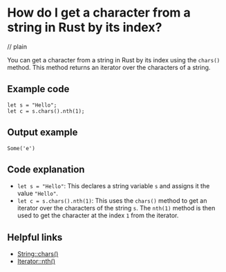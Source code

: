 # How do I get a character from a string in Rust by its index?
// plain

You can get a character from a string in Rust by its index using the `chars()` method. This method returns an iterator over the characters of a string.

## Example code

```
let s = "Hello";
let c = s.chars().nth(1);
```

## Output example

```
Some('e')
```

## Code explanation

- `let s = "Hello"`: This declares a string variable `s` and assigns it the value `"Hello"`.
- `let c = s.chars().nth(1)`: This uses the `chars()` method to get an iterator over the characters of the string `s`. The `nth(1)` method is then used to get the character at the index `1` from the iterator.

## Helpful links
- [String::chars()](https://doc.rust-lang.org/std/string/struct.String.html#method.chars)
- [Iterator::nth()](https://doc.rust-lang.org/std/iter/trait.Iterator.html#method.nth)